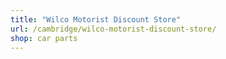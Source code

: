 ```yaml
---
title: "Wilco Motorist Discount Store"
url: /cambridge/wilco-motorist-discount-store/
shop: car parts
---
```

